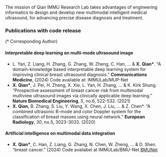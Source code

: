 The mission of Qian IMMU Research Lab takes advantages of engineering informatics to design and develop new multimodal intelligent medical ultrasound, for advancing precise disease diagnosis and treatment.



### Publications with code release
(* Corresponding Author)

#### Interpretable deep learning on multi-mode ultrasound image

- L. Yan, Z. Liang, H. Zhang, G. Zhang, W. Zheng, C. Han, ... & **X. Qian\***. “A domain-knowledge based interpretable deep learning system for improving clinical breast ultrasound diagnosis.” **Communications Medicine**, (2024)
Code available at: IMMULab/MUP-Net
- **X. Qian\***, J. Pei, H. Zheng, X. Xie, L. Yan, H. Zhang, ... & K. Kirk Shung. “Prospective assessment of breast cancer risk from multimodal multiview ultrasound images via clinically applicable deep learning.” **Nature Biomedical Engineering**, *5*, no.6, 522-532. (2021)
- **X. Qian**, B. Zhang, S. Liu, Y. Wang, X. Chen, J. Liu, ... & Z. Chen*. “A combined ultrasonic B-mode and color Doppler system for the classification of breast masses using neural network." **European Radiology**, *30*, no.5, 3023-3033. (2020)

#### Artificial intelligence on multimodal data integration

- **X. Qian\***, C. Han, Z. Liang, G. Zhang, N. Chen, W. Zheng, ... & D. Shen. “breast cancer.” (2024)          Code availabel at IMMULab/BMU-Net [BMUNet](https://github.com/IMMULab/BMUNet)


